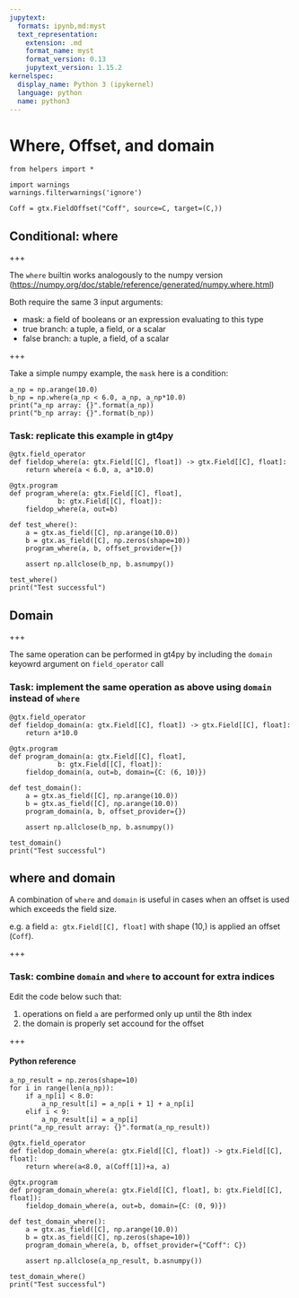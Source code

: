 ```yaml
---
jupytext:
  formats: ipynb,md:myst
  text_representation:
    extension: .md
    format_name: myst
    format_version: 0.13
    jupytext_version: 1.15.2
kernelspec:
  display_name: Python 3 (ipykernel)
  language: python
  name: python3
---
```


# Where, Offset, and domain

```{code-cell} ipython3
from helpers import *
```

```{code-cell} ipython3
import warnings
warnings.filterwarnings('ignore')
```

```{code-cell} ipython3
Coff = gtx.FieldOffset("Coff", source=C, target=(C,))
```

## Conditional: where

+++

The `where` builtin works analogously to the numpy version (https://numpy.org/doc/stable/reference/generated/numpy.where.html)

Both require the same 3 input arguments:
- mask: a field of booleans or an expression evaluating to this type
- true branch: a tuple, a field, or a scalar
- false branch: a tuple, a field, of a scalar

+++

Take a simple numpy example, the `mask` here is a condition:

```{code-cell} ipython3
a_np = np.arange(10.0)
b_np = np.where(a_np < 6.0, a_np, a_np*10.0)
print("a_np array: {}".format(a_np))
print("b_np array: {}".format(b_np))
```

### **Task**: replicate this example in gt4py

```{code-cell} ipython3
@gtx.field_operator
def fieldop_where(a: gtx.Field[[C], float]) -> gtx.Field[[C], float]:
    return where(a < 6.0, a, a*10.0)

@gtx.program
def program_where(a: gtx.Field[[C], float],
            b: gtx.Field[[C], float]):
    fieldop_where(a, out=b) 
```

```{code-cell} ipython3
def test_where():
    a = gtx.as_field([C], np.arange(10.0))
    b = gtx.as_field([C], np.zeros(shape=10))
    program_where(a, b, offset_provider={})
    
    assert np.allclose(b_np, b.asnumpy())
```

```{code-cell} ipython3
test_where()
print("Test successful")
```

## Domain

+++

The same operation can be performed in gt4py by including the `domain` keyowrd argument on `field_operator` call

### **Task**: implement the same operation as above using `domain` instead of `where`

```{code-cell} ipython3
@gtx.field_operator
def fieldop_domain(a: gtx.Field[[C], float]) -> gtx.Field[[C], float]:
    return a*10.0

@gtx.program
def program_domain(a: gtx.Field[[C], float],
            b: gtx.Field[[C], float]):
    fieldop_domain(a, out=b, domain={C: (6, 10)}) 
```

```{code-cell} ipython3
def test_domain():
    a = gtx.as_field([C], np.arange(10.0))
    b = gtx.as_field([C], np.arange(10.0))
    program_domain(a, b, offset_provider={})

    assert np.allclose(b_np, b.asnumpy())
```

```{code-cell} ipython3
test_domain()
print("Test successful")
```

## where and domain

A combination of `where` and `domain` is useful in cases when an offset is used which exceeds the field size.

e.g. a field `a: gtx.Field[[C], float]` with shape (10,) is applied an offset (`Coff`).

+++

### **Task**: combine `domain` and `where` to account for extra indices

Edit the code below such that:
 1. operations on field `a` are performed only up until the 8th index
 2. the domain is properly set accound for the offset

+++

#### Python reference

```{code-cell} ipython3
a_np_result = np.zeros(shape=10)
for i in range(len(a_np)):
    if a_np[i] < 8.0:
        a_np_result[i] = a_np[i + 1] + a_np[i]
    elif i < 9:
        a_np_result[i] = a_np[i]
print("a_np_result array: {}".format(a_np_result))
```

```{code-cell} ipython3
@gtx.field_operator
def fieldop_domain_where(a: gtx.Field[[C], float]) -> gtx.Field[[C], float]:
    return where(a<8.0, a(Coff[1])+a, a)

@gtx.program
def program_domain_where(a: gtx.Field[[C], float], b: gtx.Field[[C], float]):
    fieldop_domain_where(a, out=b, domain={C: (0, 9)}) 
```

```{code-cell} ipython3
def test_domain_where():
    a = gtx.as_field([C], np.arange(10.0))
    b = gtx.as_field([C], np.zeros(shape=10))
    program_domain_where(a, b, offset_provider={"Coff": C})
    
    assert np.allclose(a_np_result, b.asnumpy())
```

```{code-cell} ipython3
test_domain_where()
print("Test successful")
```

```{code-cell} ipython3

```
